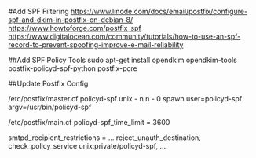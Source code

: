 #Add SPF Filtering
https://www.linode.com/docs/email/postfix/configure-spf-and-dkim-in-postfix-on-debian-8/
https://www.howtoforge.com/postfix_spf
https://www.digitalocean.com/community/tutorials/how-to-use-an-spf-record-to-prevent-spoofing-improve-e-mail-reliability



##Add SPF Policy Tools
sudo apt-get install opendkim opendkim-tools postfix-policyd-spf-python postfix-pcre



##Update Postfix Config

/etc/postfix/master.cf
policyd-spf  unix  -       n       n       -       0       spawn
    user=policyd-spf argv=/usr/bin/policyd-spf
    
/etc/postfix/main.cf
policyd-spf_time_limit = 3600

smtpd_recipient_restrictions =
    ...
    reject_unauth_destination,
    check_policy_service unix:private/policyd-spf,
    ...
    
    
